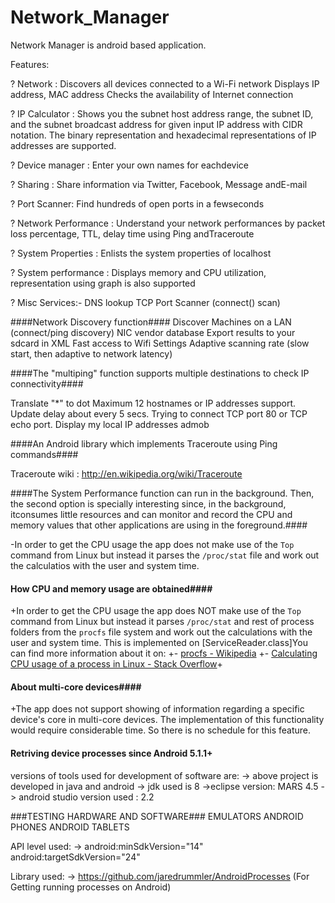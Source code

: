 # Network_Manager

Network Manager is android based application.

Features:

? Network : Discovers all devices connected to a Wi-Fi network
  Displays IP address, MAC address
  Checks the availability of Internet connection
  
? IP Calculator : Shows you the subnet host address range, the subnet ID, and the subnet broadcast address for given input IP address with CIDR notation. The binary representation and hexadecimal representations of IP addresses are supported.

? Device manager : Enter your own names for eachdevice

? Sharing : Share information via Twitter, Facebook, Message andE-mail

? Port Scanner: Find hundreds of open ports in a fewseconds

? Network Performance : Understand your network performances by packet loss percentage, TTL, delay time using Ping andTraceroute

? System Properties : Enlists the system properties of localhost

? System performance : Displays memory and CPU utilization, representation using graph is also supported

? Misc Services:-
    DNS lookup
    TCP Port Scanner (connect() scan)

####Network Discovery function####
Discover Machines on a LAN (connect/ping discovery)
NIC vendor database
Export results to your sdcard in XML
Fast access to Wifi Settings
Adaptive scanning rate (slow start, then adaptive to network latency)


####The "multiping" function supports multiple destinations to check IP connectivity####

Translate "*" to dot
Maximum 12 hostnames or IP addresses support.
Update delay about every 5 secs.
Trying to connect TCP port 80 or TCP echo port.
Display my local IP addresses
admob

####An Android library which implements Traceroute using Ping commands####

Traceroute wiki : http://en.wikipedia.org/wiki/Traceroute

####The System Performance function can run in the background. Then, the second option is specially interesting since, in the background, itconsumes little resources and can monitor and record the CPU and memory values that other applications are using in the foreground.####
 
-In order to get the CPU usage the app does not make use of the `Top` command from Linux but instead it parses the `/proc/stat` file and work out the calculatios with the user and system time.

#### How CPU and memory usage are obtained####

+In order to get the CPU usage the app does NOT make use of the `Top` command from Linux but instead it parses `/proc/stat` and rest of process folders from the `procfs` file system and work out the calculations with the user and system time. This is implemented on [ServiceReader.class]You can find more information about it on:
+- [procfs - Wikipedia](https://en.wikipedia.org/wiki/Procfs)
+- [Calculating CPU usage of a process in Linux - Stack Overflow](http://stackoverflow.com/questions/1420426/calculating-cpu-usage-of-a-process-in-linux)+

#### About multi-core devices####

+The app does not support showing of information regarding a specific device's core in multi-core devices. The implementation of this functionality would require considerable time. So there is no schedule for this feature.
 
 #### Retriving device processes since Android 5.1.1+
 

versions of tools used for development of software are: 
-> above project is developed in java and android
-> jdk used is 8
->eclipse version: MARS 4.5
-> android studio version used : 2.2

###TESTING HARDWARE AND SOFTWARE###
EMULATORS
ANDROID PHONES 
ANDROID TABLETS

API level used:
->  android:minSdkVersion="14"
      android:targetSdkVersion="24"

Library used: 
-> https://github.com/jaredrummler/AndroidProcesses (For Getting running processes on Android)


